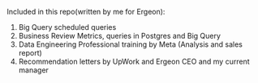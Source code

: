 Included in this repo(written by me for Ergeon):
1. Big Query scheduled queries
2. Business Review Metrics, queries in Postgres and Big Query
3. Data Engineering Professional training by Meta (Analysis and sales report)
4. Recommendation letters by UpWork and Ergeon CEO and my current manager

